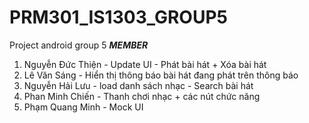 # PRM301_IS1303_GROUP5
Project android group 5
*********MEMBER*********
1. Nguyễn Đức Thiện - Update UI - Phát bài hát + Xóa bài hát
2. Lê Văn Sáng  - Hiển thị thông báo bài hát đang phát trên thông báo
3. Nguyễn Hải Lưu -  load danh sách nhạc - Search bài hát
4. Phan Minh Chiến - Thanh chơi nhạc + các nút chức năng
5. Phạm Quang Minh - Mock UI
